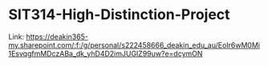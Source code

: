 # SIT314-High-Distinction-Project
Link: https://deakin365-my.sharepoint.com/:f:/g/personal/s222458666_deakin_edu_au/EoIr6wM0Mi1EsvqgfmMDczABa_dk_yhD4D2imJUGIZ99uw?e=dcymON
